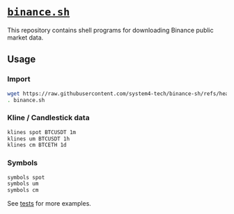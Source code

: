 # [`binance.sh`](lib/binance.sh)

This repository contains shell programs for downloading Binance public market data.

## Usage

### Import

```sh
wget https://raw.githubusercontent.com/system4-tech/binance-sh/refs/heads/main/lib/binance.sh
. binance.sh
```

### Kline / Candlestick data

```sh
klines spot BTCUSDT 1m
klines um BTCUSDT 1h
klines cm BTCETH 1d
```

### Symbols

```sh
symbols spot
symbols um
symbols cm
```

See [tests](tests/) for more examples.
